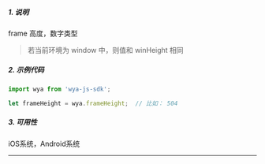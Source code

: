 ##### 1. 说明

frame 高度，数字类型

> 若当前环境为 window 中，则值和 winHeight 相同

##### 2. 示例代码

```javascript
import wya from 'wya-js-sdk';

let frameHeight = wya.frameHeight;  // 比如： 504
```
##### 3. 可用性
iOS系统，Android系统

---------